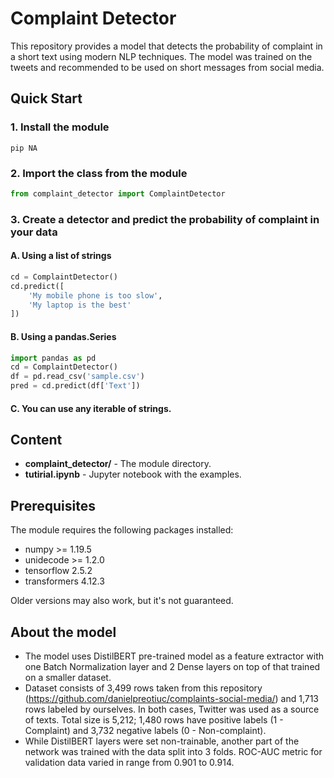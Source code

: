 # Complaint Detector
This repository provides a model that detects the probability of complaint in a short text using modern NLP techniques. The model was trained on the tweets and recommended to be used on short messages from social media.

## Quick Start
### 1. Install the module
```
pip NA
```
### 2. Import the class from the module
```python
from complaint_detector import ComplaintDetector
```
### 3. Create a detector and predict the probability of complaint in your data


#### A. Using a list of strings
```python
cd = ComplaintDetector()
cd.predict([
    'My mobile phone is too slow',
    'My laptop is the best'
])
```

#### B. Using a pandas.Series
```python
import pandas as pd
cd = ComplaintDetector()
df = pd.read_csv('sample.csv')
pred = cd.predict(df['Text'])
```

#### C. You can use any iterable of strings.

## Content

* **complaint_detector/** - The module directory.
* **tutirial.ipynb** - Jupyter notebook with the examples.

## Prerequisites
The module requires the following packages installed:
* numpy >= 1.19.5
* unidecode >= 1.2.0
* tensorflow 2.5.2
* transformers 4.12.3

Older versions may also work, but it's not guaranteed.

## About the model
* The model uses DistilBERT pre-trained model as a feature extractor with one Batch Normalization layer and 2 Dense layers on top of that trained on a smaller dataset.
* Dataset consists of 3,499 rows taken from this repository (https://github.com/danielpreotiuc/complaints-social-media/) and 1,713 rows labeled by ourselves. In both cases, Twitter was used as a source of texts. Total size is 5,212; 1,480 rows have positive labels (1 - Complaint) and 3,732 negative labels (0 - Non-complaint).
* While DistilBERT layers were set non-trainable, another part of the network was trained with the data split into 3 folds. ROC-AUC metric for validation data varied in range from 0.901 to 0.914.
    
